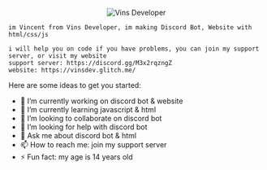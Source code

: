 

<p align="center">
  <img src="https://cdn.discordapp.com/avatars/770168543991824405/e4762d712e181552413a01c9d4278b1f.png?size=4096" alt="Vins Developer"/>
</p>

```
im Vincent from Vins Developer, im making Discord Bot, Website with html/css/js
```
```
i will help you on code if you have problems, you can join my support server, or visit my website
support server: https://discord.gg/M3x2rqzngZ
website: https://vinsdev.glitch.me/
```

Here are some ideas to get you started:

- 🔭 I’m currently working on discord bot & website
- 🌱 I’m currently learning javascript & html
- 👯 I’m looking to collaborate on discord bot
- 🤔 I’m looking for help with discord bot
- 💬 Ask me about discord bot & html
- 📫 How to reach me: join my support server
- ⚡ Fun fact: my age is 14 years old
